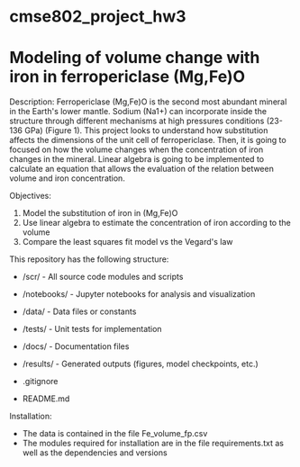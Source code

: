# cmse802_project_hw3

# Modeling of volume change with iron in ferropericlase (Mg,Fe)O 

Description: Ferropericlase (Mg,Fe)O is the second most abundant mineral in the Earth's lower mantle. 
Sodium (Na1+) can incorporate inside the structure through different mechanisms at high pressures conditions (23-136 GPa) (Figure 1). 
This project looks to understand how substitution affects the dimensions of the unit cell of ferropericlase. 
Then, it is going to focused on how the volume changes when the concentration of iron changes in the mineral. 
Linear algebra is going to be implemented to calculate an equation that allows the evaluation of the relation between volume and iron concentration. 

Objectives:

1. Model the substitution of iron in (Mg,Fe)O
2. Use linear algebra to estimate the concentration of iron according to the volume
3. Compare the least squares fit model vs the Vegard's law

This repository has the following structure:

* /scr/ - All source code modules and scripts
* /notebooks/ - Jupyter notebooks for analysis and visualization
* /data/ - Data files or constants 
* /tests/ - Unit tests for implementation
* /docs/ - Documentation files
* /results/ - Generated outputs (figures, model checkpoints, etc.)

* .gitignore 
* README.md

Installation:
* The data is contained in the file Fe_volume_fp.csv
* The modules required for installation are in the file requirements.txt as well as the dependencies and versions
